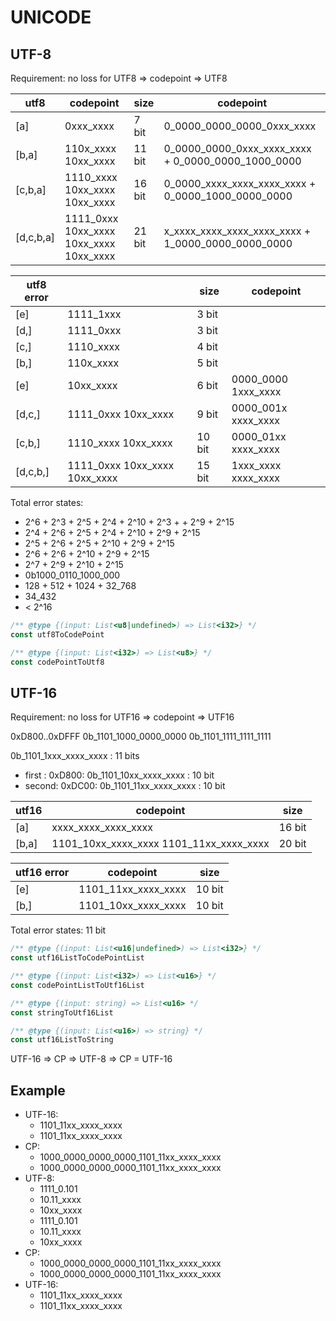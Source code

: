 # UNICODE

## UTF-8

Requirement: no loss for UTF8 => codepoint => UTF8

|utf8     |codepoint                              |size     |codepoint                                         |
|---------|---------------------------------------|---------|--------------------------------------------------|
|[a]      |0xxx_xxxx                              |7 bit    |0_0000_0000_0000_0xxx_xxxx                        |
|[b,a]    |110x_xxxx 10xx_xxxx                    |11 bit   |0_0000_0000_0xxx_xxxx_xxxx + 0_0000_0000_1000_0000|
|[c,b,a]  |1110_xxxx 10xx_xxxx 10xx_xxxx          |16 bit   |0_0000_xxxx_xxxx_xxxx_xxxx + 0_0000_1000_0000_0000|
|[d,c,b,a]|1111_0xxx 10xx_xxxx 10xx_xxxx 10xx_xxxx|21 bit   |x_xxxx_xxxx_xxxx_xxxx_xxxx + 1_0000_0000_0000_0000|

|utf8 error|                             |size  |codepoint          |
|----------|-----------------------------|------|-------------------|
|[e]       |1111_1xxx                    | 3 bit|                   |
|[d,]      |1111_0xxx                    | 3 bit|                   |
|[c,]      |1110_xxxx                    | 4 bit|                   |
|[b,]      |110x_xxxx                    | 5 bit|                   |
|[e]       |10xx_xxxx                    | 6 bit|0000_0000 1xxx_xxxx|
|[d,c,]    |1111_0xxx 10xx_xxxx          | 9 bit|0000_001x xxxx_xxxx|
|[c,b,]    |1110_xxxx 10xx_xxxx          |10 bit|0000_01xx xxxx_xxxx|
|[d,c,b,]  |1111_0xxx 10xx_xxxx 10xx_xxxx|15 bit|1xxx_xxxx xxxx_xxxx|

Total error states:

- 2^6 + 2^3 + 2^5 + 2^4 + 2^10 + 2^3 + + 2^9 + 2^15
- 2^4 + 2^6 + 2^5 + 2^4 + 2^10 + 2^9 + 2^15
- 2^5 + 2^6 + 2^5 + 2^10 + 2^9 + 2^15
- 2^6 + 2^6 + 2^10 + 2^9 + 2^15
- 2^7 + 2^9 + 2^10 + 2^15
- 0b1000_0110_1000_000
- 128 + 512 + 1024 + 32_768
- 34_432
- < 2^16

```js
/** @type {(input: List<u8|undefined>) => List<i32>} */
const utf8ToCodePoint

/** @type {(input: List<i32>) => List<u8>} */
const codePointToUtf8
```

## UTF-16

Requirement: no loss for UTF16 => codepoint => UTF16

0xD800..0xDFFF
0b_1101_1000_0000_0000
0b_1101_1111_1111_1111

0b_1101_1xxx_xxxx_xxxx : 11 bits

- first : 0xD800: 0b_1101_10xx_xxxx_xxxx : 10 bit
- second: 0xDC00: 0b_1101_11xx_xxxx_xxxx : 10 bit

|utf16    |codepoint                              |size  |
|---------|---------------------------------------|------|
|[a]      |xxxx_xxxx_xxxx_xxxx                    |16 bit|
|[b,a]    |1101_10xx_xxxx_xxxx 1101_11xx_xxxx_xxxx|20 bit|

|utf16 error|codepoint          |size  |
|-----------|-------------------|------|
|[e]        |1101_11xx_xxxx_xxxx|10 bit|
|[b,]       |1101_10xx_xxxx_xxxx|10 bit|

Total error states: 11 bit

```js
/** @type {(input: List<u16|undefined>) => List<i32>} */
const utf16ListToCodePointList

/** @type {(input: List<i32>) => List<u16>} */
const codePointListToUtf16List

/** @type {(input: string) => List<u16> */
const stringToUtf16List

/** @type {(input: List<u16>) => string} */
const utf16ListToString
```

UTF-16 => CP => UTF-8 => CP = UTF-16

## Example

- UTF-16:
  - 1101_11xx_xxxx_xxxx
  - 1101_11xx_xxxx_xxxx
- CP:
  - 1000_0000_0000_0000_1101_11xx_xxxx_xxxx
  - 1000_0000_0000_0000_1101_11xx_xxxx_xxxx
- UTF-8:
  - 1111_0.101
  - 10.11_xxxx
  - 10xx_xxxx
  - 1111_0.101
  - 10.11_xxxx
  - 10xx_xxxx
- CP:
  - 1000_0000_0000_0000_1101_11xx_xxxx_xxxx
  - 1000_0000_0000_0000_1101_11xx_xxxx_xxxx
- UTF-16:
  - 1101_11xx_xxxx_xxxx
  - 1101_11xx_xxxx_xxxx
